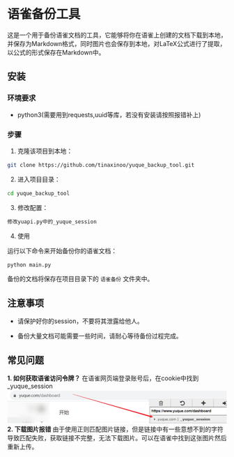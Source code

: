# 语雀备份工具

这是一个用于备份语雀文档的工具，它能够将你在语雀上创建的文档下载到本地，并保存为Markdown格式，同时图片也会保存到本地，对LaTeX公式进行了提取，以公式的形式保存在Markdown中。

## 安装

### 环境要求

- python3(需要用到requests,uuid等库，若没有安装请按照报错补上)

### 步骤

1. 克隆该项目到本地：

```bash
git clone https://github.com/tinaxinoo/yuque_backup_tool.git
```

2. 进入项目目录：

```bash
cd yuque_backup_tool
```

3. 修改配置：

```bash
修改yuapi.py中的_yuque_session
```

4. 使用

运行以下命令来开始备份你的语雀文档：

```bash
python main.py
```

备份的文档将保存在项目目录下的 `语雀备份` 文件夹中。

## 注意事项

- 请保护好你的session，不要将其泄露给他人。

- 备份大量文档可能需要一些时间，请耐心等待备份过程完成。

## 常见问题

**1. 如何获取语雀访问令牌？**
在语雀网页端登录账号后，在cookie中找到_yuque_session
![1698569399460](image/README/1698569399460.png)
**2. 下载图片报错**
由于使用正则匹配图片链接，但是链接中有一些意想不到的字符导致匹配失败，获取链接不完整，无法下载图片。可以在语雀中找到这张图片然后重新上传。


